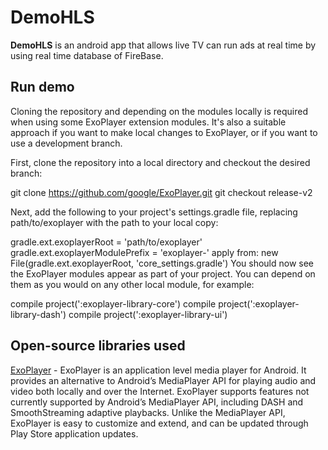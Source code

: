# DemoHLS
**DemoHLS** is an android app that allows live TV can run ads at real time by using real time database of FireBase.
## Run demo
Cloning the repository and depending on the modules locally is required when using some ExoPlayer extension modules. It's also a suitable approach if you want to make local changes to ExoPlayer, or if you want to use a development branch.

First, clone the repository into a local directory and checkout the desired branch:

  git clone https://github.com/google/ExoPlayer.git
  git checkout release-v2

Next, add the following to your project's settings.gradle file, replacing path/to/exoplayer with the path to your local copy:

  gradle.ext.exoplayerRoot = 'path/to/exoplayer'
  gradle.ext.exoplayerModulePrefix = 'exoplayer-'
  apply from: new File(gradle.ext.exoplayerRoot, 'core_settings.gradle')
You should now see the ExoPlayer modules appear as part of your project. You can depend on them as you would on any other local module, for example:

  compile project(':exoplayer-library-core')
  compile project(':exoplayer-library-dash')
  compile project(':exoplayer-library-ui')
## Open-source libraries used
[ExoPlayer](https://github.com/google/ExoPlayer) - ExoPlayer is an application level media player for Android. It provides an alternative to Android’s MediaPlayer API for playing audio and video both locally and over the Internet. ExoPlayer supports features not currently supported by Android’s MediaPlayer API, including DASH and SmoothStreaming adaptive playbacks. Unlike the MediaPlayer API, ExoPlayer is easy to customize and extend, and can be updated through Play Store application updates.
